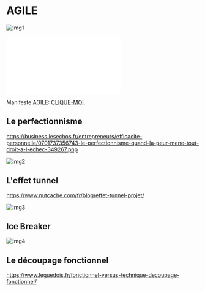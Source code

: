 # AGILE

![img1](https://www.penserchanger.com/wp-content/uploads/2020/12/Agilite-flexibilite.jpg)

<object data="./manifeste_agile_a3.pdf" type="application/pdf" width="700px" height="700px">
    <embed src="./manifeste_agile_a3.pdf">
        <p>Manifeste AGILE: <a href="./manifeste_agile_a3.pdf">CLIQUE-MOI</a>.</p>
    </embed>
</object>




## Le perfectionnisme


  https://business.lesechos.fr/entrepreneurs/efficacite-personnelle/0701737356743-le-perfectionnisme-quand-la-peur-mene-tout-droit-a-l-echec-349267.php
  
  
  ![img2](https://www.medisite.fr/files/images/diaporama/0/2/1/5625120/vignette-focus.jpg)



## L'effet tunnel

https://www.nutcache.com/fr/blog/effet-tunnel-projet/


  ![img3](http://antredeluciole.fr/wp-content/uploads/fullsizephoto743875.jpg)
  

## Ice Breaker

 ![img4](https://img.src.ca/2016/10/21/1250x703/161021_bz9uu_aetd_brice_nice_sn1250.jpg)
 
 ## Le découpage fonctionnel
 
https://www.leguedois.fr/fonctionnel-versus-technique-decoupage-fonctionnel/





